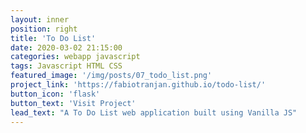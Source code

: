 ```yaml
---
layout: inner
position: right
title: 'To Do List'
date: 2020-03-02 21:15:00
categories: webapp javascript
tags: Javascript HTML CSS
featured_image: '/img/posts/07_todo_list.png'
project_link: 'https://fabiotranjan.github.io/todo-list/'
button_icon: 'flask'
button_text: 'Visit Project'
lead_text: "A To Do List web application built using Vanilla JS"
---
```

